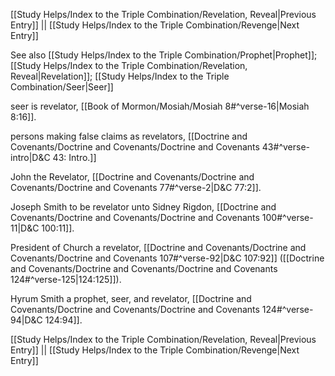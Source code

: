 [[Study Helps/Index to the Triple Combination/Revelation, Reveal|Previous Entry]]  ||  [[Study Helps/Index to the Triple Combination/Revenge|Next Entry]]

 See also [[Study Helps/Index to the Triple Combination/Prophet|Prophet]]; [[Study Helps/Index to the Triple Combination/Revelation, Reveal|Revelation]]; [[Study Helps/Index to the Triple Combination/Seer|Seer]]

 seer is revelator, [[Book of Mormon/Mosiah/Mosiah 8#^verse-16|Mosiah 8:16]].

 persons making false claims as revelators, [[Doctrine and Covenants/Doctrine and Covenants/Doctrine and Covenants 43#^verse-intro|D&C 43: Intro.]]

 John the Revelator, [[Doctrine and Covenants/Doctrine and Covenants/Doctrine and Covenants 77#^verse-2|D&C 77:2]].

 Joseph Smith to be revelator unto Sidney Rigdon, [[Doctrine and Covenants/Doctrine and Covenants/Doctrine and Covenants 100#^verse-11|D&C 100:11]].

 President of Church a revelator, [[Doctrine and Covenants/Doctrine and Covenants/Doctrine and Covenants 107#^verse-92|D&C 107:92]] ([[Doctrine and Covenants/Doctrine and Covenants/Doctrine and Covenants 124#^verse-125|124:125]]).

 Hyrum Smith a prophet, seer, and revelator, [[Doctrine and Covenants/Doctrine and Covenants/Doctrine and Covenants 124#^verse-94|D&C 124:94]].

[[Study Helps/Index to the Triple Combination/Revelation, Reveal|Previous Entry]]  ||  [[Study Helps/Index to the Triple Combination/Revenge|Next Entry]]